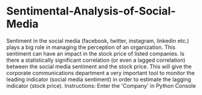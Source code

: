 # Sentimental-Analysis-of-Social-Media
Sentiment in the social media (facebook, twitter, instagram, linkedin etc.) plays a big role in managing the perception of an organization. This sentiment can have an impact in the stock price of listed companies. Is there a statistically significant correlation (or even a lagged correlation) between the social media sentiment and the stock price. This will give the corporate communications department a very important tool to monitor the leading indicator (social media sentiment) in order to estimate the lagging indicator (stock price).
Instructions:
Enter the 'Company' in Python Console 
